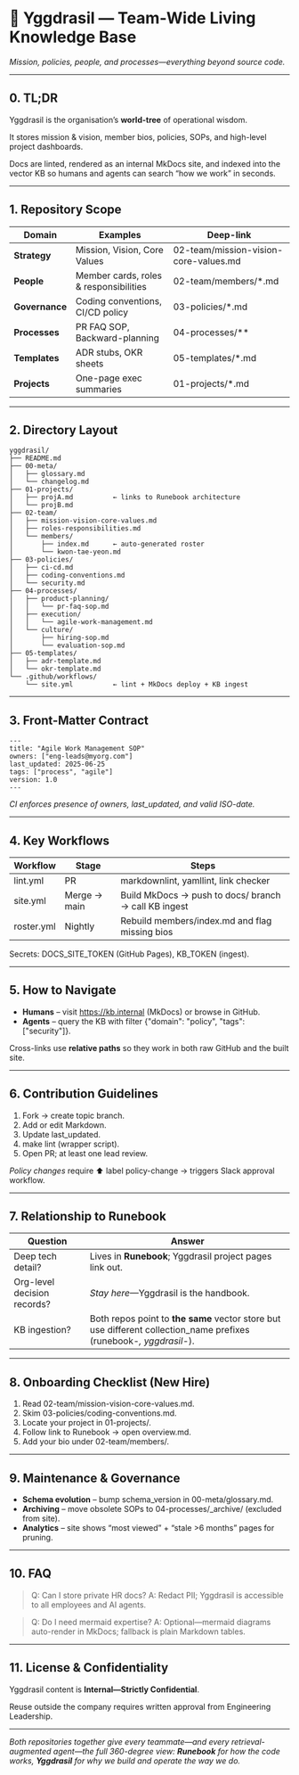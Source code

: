 # **🌳 Yggdrasil — Team-Wide Living Knowledge Base**

*Mission, policies, people, and processes—everything beyond source code.*

---

## **0. TL;DR**

Yggdrasil is the organisation’s **world-tree** of operational wisdom.

It stores mission & vision, member bios, policies, SOPs, and high-level project dashboards.

Docs are linted, rendered as an internal MkDocs site, and indexed into the vector KB so humans and agents can search “how we work” in seconds.

---

## **1. Repository Scope**

| **Domain** | **Examples** | **Deep-link** |
| --- | --- | --- |
| **Strategy** | Mission, Vision, Core Values | 02-team/mission-vision-core-values.md |
| **People** | Member cards, roles & responsibilities | 02-team/members/*.md |
| **Governance** | Coding conventions, CI/CD policy | 03-policies/*.md |
| **Processes** | PR FAQ SOP, Backward-planning | 04-processes/** |
| **Templates** | ADR stubs, OKR sheets | 05-templates/*.md |
| **Projects** | One-page exec summaries | 01-projects/*.md |

---

## **2. Directory Layout**

```
yggdrasil/
├── README.md
├── 00-meta/
│   ├── glossary.md
│   └── changelog.md
├── 01-projects/
│   ├── projA.md          ← links to Runebook architecture
│   └── projB.md
├── 02-team/
│   ├── mission-vision-core-values.md
│   ├── roles-responsibilities.md
│   └── members/
│       ├── index.md      ← auto-generated roster
│       └── kwon-tae-yeon.md
├── 03-policies/
│   ├── ci-cd.md
│   ├── coding-conventions.md
│   └── security.md
├── 04-processes/
│   ├── product-planning/
│   │   └── pr-faq-sop.md
│   ├── execution/
│   │   └── agile-work-management.md
│   └── culture/
│       ├── hiring-sop.md
│       └── evaluation-sop.md
├── 05-templates/
│   ├── adr-template.md
│   └── okr-template.md
└── .github/workflows/
    └── site.yml          ← lint + MkDocs deploy + KB ingest
```

---

## **3. Front-Matter Contract**

```
---
title: "Agile Work Management SOP"
owners: ["eng-leads@myorg.com"]
last_updated: 2025-06-25
tags: ["process", "agile"]
version: 1.0
---
```

*CI enforces presence of owners, last_updated, and valid ISO-date.*

---

## **4. Key Workflows**

| **Workflow** | **Stage** | **Steps** |
| --- | --- | --- |
| lint.yml | PR | markdownlint, yamllint, link checker |
| site.yml | Merge → main | Build MkDocs → push to docs/ branch → call KB ingest |
| roster.yml | Nightly | Rebuild members/index.md and flag missing bios |

Secrets: DOCS_SITE_TOKEN (GitHub Pages), KB_TOKEN (ingest).

---

## **5. How to Navigate**

- **Humans** – visit https://kb.internal (MkDocs) or browse in GitHub.
- **Agents** – query the KB with filter {"domain": "policy", "tags": ["security"]}.

Cross-links use **relative paths** so they work in both raw GitHub and the built site.

---

## **6. Contribution Guidelines**

1. Fork → create topic branch.
2. Add or edit Markdown.
3. Update last_updated.
4. make lint (wrapper script).
5. Open PR; at least one lead review.

*Policy changes* require ⬆️ label policy-change → triggers Slack approval workflow.

---

## **7. Relationship to Runebook**

| **Question** | **Answer** |
| --- | --- |
| Deep tech detail? | Lives in **Runebook**; Yggdrasil project pages link out. |
| Org-level decision records? | *Stay here*—Yggdrasil is the handbook. |
| KB ingestion? | Both repos point to **the same** vector store but use different collection_name prefixes (runebook-*, yggdrasil-*). |

---

## **8. Onboarding Checklist (New Hire)**

1. Read 02-team/mission-vision-core-values.md.
2. Skim 03-policies/coding-conventions.md.
3. Locate your project in 01-projects/.
4. Follow link to Runebook → open overview.md.
5. Add your bio under 02-team/members/.

---

## **9. Maintenance & Governance**

- **Schema evolution** – bump schema_version in 00-meta/glossary.md.
- **Archiving** – move obsolete SOPs to 04-processes/_archive/ (excluded from site).
- **Analytics** – site shows “most viewed” + “stale >6 months” pages for pruning.

---

## **10. FAQ**

> Q: Can I store private HR docs?
A: Redact PII; Yggdrasil is accessible to all employees and AI agents.
> 

> Q: Do I need mermaid expertise?
A: Optional—mermaid diagrams auto-render in MkDocs; fallback is plain Markdown tables.
> 

---

## **11. License & Confidentiality**

Yggdrasil content is **Internal—Strictly Confidential**.

Reuse outside the company requires written approval from Engineering Leadership.

---

*Both repositories together give every teammate—and every retrieval-augmented agent—the full 360-degree view: **Runebook** for how the code works, **Yggdrasil** for why we build and operate the way we do.*

<!-- README.md last updated from commit: f8eff3399ad574751ee04eebfd84fa32bdd25111 -->